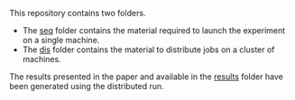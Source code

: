 This repository contains two folders.

- The [seq](/seq) folder contains the material required to launch the experiment on a single machine.
- The [dis](/dis) folder contains the material to distribute jobs on a cluster of machines.

The results presented in the paper and available in the [results](../results) folder have been generated using the distributed run.
